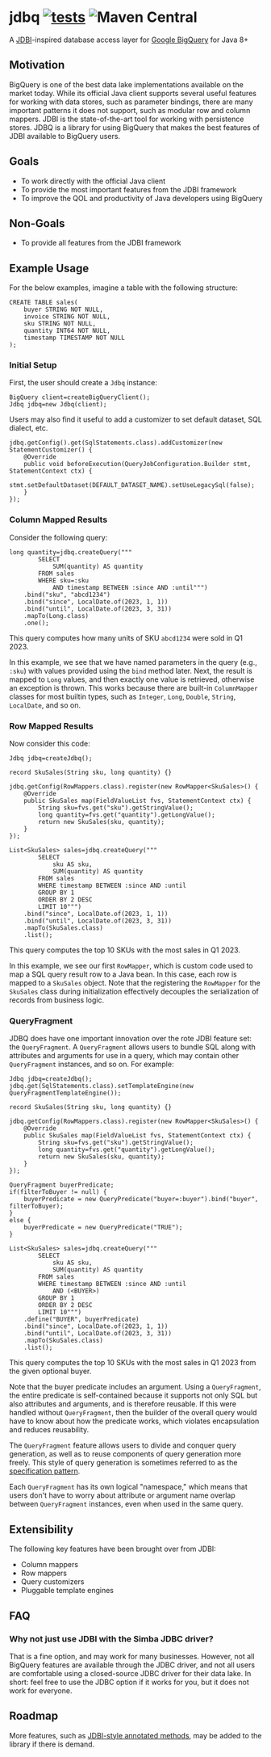 # jdbq [![tests](https://github.com/sigpwned/jdbq/actions/workflows/tests.yml/badge.svg)](https://github.com/sigpwned/jdbq/actions/workflows/tests.yml)  ![Maven Central](https://img.shields.io/maven-central/v/com.sigpwned/jdbq)

A [JDBI](https://jdbi.org/)-inspired database access layer for [Google BigQuery](https://cloud.google.com/bigquery) for Java 8+

## Motivation

BigQuery is one of the best data lake implementations available on the market today. While its official Java client supports several useful features for working with data stores, such as parameter bindings, there are many important patterns it does not support, such as modular row and column mappers. JDBI is the state-of-the-art tool for working with persistence stores. JDBQ is a library for using BigQuery that makes the best features of JDBI available to BigQuery users.

## Goals

* To work directly with the official Java client
* To provide the most important features from the JDBI framework
* To improve the QOL and productivity of Java developers using BigQuery

## Non-Goals

* To provide all features from the JDBI framework

## Example Usage

For the below examples, imagine a table with the following structure:

    CREATE TABLE sales(
        buyer STRING NOT NULL,
        invoice STRING NOT NULL,
        sku STRING NOT NULL,
        quantity INT64 NOT NULL,
        timestamp TIMESTAMP NOT NULL
    );
    
### Initial Setup

First, the user should create a `Jdbq` instance:

    BigQuery client=createBigQueryClient();
    Jdbq jdbq=new Jdbq(client);
    
Users may also find it useful to add a customizer to set default dataset, SQL dialect, etc.

    jdbq.getConfig().get(SqlStatements.class).addCustomizer(new StatementCustomizer() {
        @Override
        public void beforeExecution(QueryJobConfiguration.Builder stmt, StatementContext ctx) {
            stmt.setDefaultDataset(DEFAULT_DATASET_NAME).setUseLegacySql(false);
        }
    });
    
### Column Mapped Results

Consider the following query:

    long quantity=jdbq.createQuery("""
            SELECT
                SUM(quantity) AS quantity
            FROM sales
            WHERE sku=:sku
                AND timestamp BETWEEN :since AND :until""")
        .bind("sku", "abcd1234")
        .bind("since", LocalDate.of(2023, 1, 1))
        .bind("until", LocalDate.of(2023, 3, 31))
        .mapTo(Long.class)
        .one();
        
This query computes how many units of SKU `abcd1234` were sold in Q1 2023.

In this example, we see that we have named parameters in the query (e.g., `:sku`) with values provided using the `bind` method later. Next, the result is mapped to `Long` values, and then exactly one value is retrieved, otherwise an exception is thrown. This works because there are built-in `ColumnMapper` classes for most builtin types, such as `Integer`, `Long`, `Double`, `String`, `LocalDate`, and so on.

### Row Mapped Results

Now consider this code:

    Jdbq jdbq=createJdbq();
    
    record SkuSales(String sku, long quantity) {}
    
    jdbq.getConfig(RowMappers.class).register(new RowMapper<SkuSales>() {
        @Override
        public SkuSales map(FieldValueList fvs, StatementContext ctx) {
            String sku=fvs.get("sku").getStringValue();
            long quantity=fvs.get("quantity").getLongValue();
            return new SkuSales(sku, quantity);
        }
    });

    List<SkuSales> sales=jdbq.createQuery("""
            SELECT
                sku AS sku,
                SUM(quantity) AS quantity
            FROM sales
            WHERE timestamp BETWEEN :since AND :until
            GROUP BY 1
            ORDER BY 2 DESC
            LIMIT 10""")
        .bind("since", LocalDate.of(2023, 1, 1))
        .bind("until", LocalDate.of(2023, 3, 31))
        .mapTo(SkuSales.class)
        .list();

This query computes the top 10 SKUs with the most sales in Q1 2023.

In this example, we see our first `RowMapper`, which is custom code used to map a SQL query result row to a Java bean. In this case, each row is mapped to a `SkuSales` object. Note that the registering the `RowMapper` for the `SkuSales` class during initialization effectively decouples the serialization of records from business logic.

### QueryFragment

JDBQ does have one important innovation over the rote JDBI feature set: the `QueryFragment`. A `QueryFragment` allows users to bundle SQL along with attributes and arguments for use in a query, which may contain other `QueryFragment` instances, and so on. For example:

    Jdbq jdbq=createJdbq();
    jdbq.get(SqlStatements.class).setTemplateEngine(new QueryFragmentTemplateEngine());
    
    record SkuSales(String sku, long quantity) {}
    
    jdbq.getConfig(RowMappers.class).register(new RowMapper<SkuSales>() {
        @Override
        public SkuSales map(FieldValueList fvs, StatementContext ctx) {
            String sku=fvs.get("sku").getStringValue();
            long quantity=fvs.get("quantity").getLongValue();
            return new SkuSales(sku, quantity);
        }
    });
    
    QueryFragment buyerPredicate;
    if(filterToBuyer != null) {
        buyerPredicate = new QueryPredicate("buyer=:buyer").bind("buyer", filterToBuyer);
    }
    else {
        buyerPredicate = new QueryPredicate("TRUE");
    }

    List<SkuSales> sales=jdbq.createQuery("""
            SELECT
                sku AS sku,
                SUM(quantity) AS quantity
            FROM sales
            WHERE timestamp BETWEEN :since AND :until
                AND (<BUYER>)
            GROUP BY 1
            ORDER BY 2 DESC
            LIMIT 10""")
        .define("BUYER", buyerPredicate)
        .bind("since", LocalDate.of(2023, 1, 1))
        .bind("until", LocalDate.of(2023, 3, 31))
        .mapTo(SkuSales.class)
        .list();

This query computes the top 10 SKUs with the most sales in Q1 2023 from the given optional buyer.

Note that the buyer predicate includes an argument. Using a `QueryFragment`, the entire predicate is self-contained because it supports not only SQL but also attributes and arguments, and is therefore reusable. If this were handled without `QueryFragment`, then the builder of the overall query would have to know about how the predicate works, which violates encapsulation and reduces reusability.

The `QueryFragment` feature allows users to divide and conquer query generation, as well as to reuse components of query generation more freely. This style of query generation is sometimes referred to as the [specification pattern](https://en.wikipedia.org/wiki/Specification_pattern).

Each `QueryFragment` has its own logical "namespace," which means that users don't have to worry about attribute or argument name overlap between `QueryFragment` instances, even when used in the same query.

## Extensibility

The following key features have been brought over from JDBI:

* Column mappers
* Row mappers
* Query customizers
* Pluggable template engines

## FAQ

### Why not just use JDBI with the Simba JDBC driver?

That is a fine option, and may work for many businesses. However, not all BigQuery features are available through the JDBC driver, and not all users are comfortable using a closed-source JDBC driver for their data lake. In short: feel free to use the JDBC option if it works for you, but it does not work for everyone.

## Roadmap

More features, such as [JDBI-style annotated methods](https://jdbi.org/#_annotated_methods), may be added to the library if there is demand.
